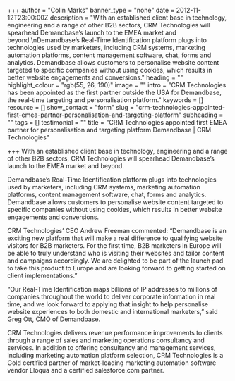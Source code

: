+++
author = "Colin Marks"
banner_type = "none"
date = 2012-11-12T23:00:00Z
description = "With an established client base in technology, engineering and a range of other B2B sectors, CRM Technologies will spearhead Demandbase’s launch to the EMEA market and beyond.\nDemandbase’s Real-Time Identification platform plugs into technologies used by marketers, including CRM systems, marketing automation platforms, content management software, chat, forms and analytics. Demandbase allows customers to personalise website content targeted to specific companies without using cookies, which results in better website engagements and conversions."
heading = ""
highlight_colour = "rgb(55, 26, 190)"
image = ""
intro = "CRM Technologies has been appointed as the first partner outside the USA for Demandbase, the real-time targeting and personalisation platform."
keywords = []
resource = []
show_contact = "form"
slug = "crm-technologies-appointed-first-emea-partner-personalisation-and-targeting-platform"
subheading = ""
tags = []
testimonial = ""
title = "CRM Technologies appointed first EMEA partner for personalisation and targeting platform Demandbase | CRM Technologies"

+++
With an established client base in technology, engineering and a range of other B2B sectors, CRM Technologies will spearhead Demandbase’s launch to the EMEA market and beyond.

Demandbase’s Real-Time Identification platform plugs into technologies used by marketers, including CRM systems, marketing automation platforms, content management software, chat, forms and analytics. Demandbase allows customers to personalise website content targeted to specific companies without using cookies, which results in better website engagements and conversions.

CRM Technologies’ CEO Andrew Freeman commented: “Demandbase is an exciting new platform that will make a real difference to qualifying website visitors for B2B marketers. For the first time, B2B marketers in Europe will be able to truly understand who is visiting their websites and tailor content and campaigns accordingly. We are delighted to be part of the launch pad to take this product to Europe and are looking forward to getting started on client implementations.”

“Our Real-Time Identification maps billions of IP addresses to millions of companies throughout the world to deliver corporate information in real time, and we look forward to applying that insight to help personalise website experiences to both domestic and international marketers,” said Greg Ott, CMO of Demandbase.

CRM Technologies delivers revenue performance improvements to clients through a range of sales and marketing operations consultancy and services. In addition to offering consultancy and management services, including marketing automation platform selection, CRM Technologies is a Gold certified partner of market-leading marketing automation software vendor Eloqua and a certified salesforce.com partner.